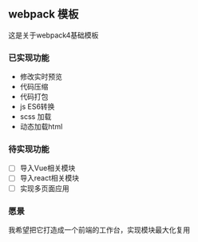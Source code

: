 
## webpack 模板

这是关于webpack4基础模板

### 已实现功能

- 修改实时预览
- 代码压缩
- 代码打包
- js ES6转换
- scss 加载
- 动态加载html

### 待实现功能

*[ ] 导入Vue相关模块
*[ ] 导入react相关模块
*[ ] 实现多页面应用

### 愿景

我希望把它打造成一个前端的工作台，实现模块最大化复用  


